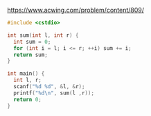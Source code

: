 https://www.acwing.com/problem/content/809/

```c++
#include <cstdio>

int sum(int l, int r) {
  int sum = 0;
  for (int i = l; i <= r; ++i) sum += i;
  return sum;
}

int main() {
  int l, r;
  scanf("%d %d", &l, &r);
  printf("%d\n", sum(l ,r));
  return 0;
}
```
